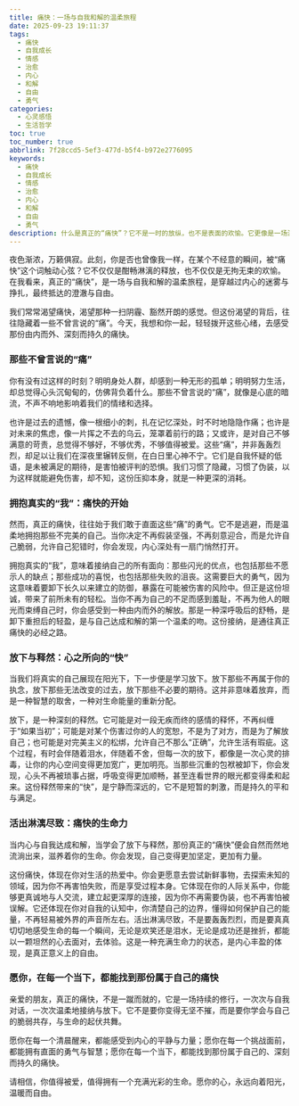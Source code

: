 ```yaml
---
title: 痛快：一场与自我和解的温柔旅程
date: 2025-09-23 19:11:37
tags:
  - 痛快
  - 自我成长
  - 情感
  - 治愈
  - 内心
  - 和解
  - 自由
  - 勇气
categories:
  - 心灵感悟
  - 生活哲学
toc: true
toc_number: true
abbrlink: 7f28ccd5-5ef3-477d-b5f4-b972e2776095
keywords:
  - 痛快
  - 自我成长
  - 情感
  - 治愈
  - 内心
  - 和解
  - 自由
  - 勇气
description: 什么是真正的“痛快”？它不是一时的放纵，也不是表面的欢愉。它更像是一场深刻的内心洗礼，是经历过挣扎与沉淀后，与内心深处达成和解的温柔。这篇文章将带你探索，如何从生活的细微处，找到那份属于自己的、深刻而持久的痛快，让生命焕发出真正的光彩。
---
```


夜色渐浓，万籁俱寂。此刻，你是否也曾像我一样，在某个不经意的瞬间，被“痛快”这个词触动心弦？它不仅仅是酣畅淋漓的释放，也不仅仅是无拘无束的欢愉。在我看来，真正的“痛快”，是一场与自我和解的温柔旅程，是穿越过内心的迷雾与挣扎，最终抵达的澄澈与自由。

我们常常渴望痛快，渴望那种一扫阴霾、豁然开朗的感觉。但这份渴望的背后，往往隐藏着一些不曾言说的“痛”。今天，我想和你一起，轻轻拨开这些心绪，去感受那份由内而外、深刻而持久的痛快。

### 那些不曾言说的“痛”

你有没有过这样的时刻？明明身处人群，却感到一种无形的孤单；明明努力生活，却总觉得心头沉甸甸的，仿佛背负着什么。那些不曾言说的“痛”，就像是心底的暗流，不声不响地影响着我们的情绪和选择。

也许是过去的遗憾，像一根细小的刺，扎在记忆深处，时不时地隐隐作痛；也许是对未来的焦虑，像一片挥之不去的乌云，笼罩着前行的路；又或许，是对自己不够满意的苛责，总觉得不够好，不够优秀，不够值得被爱。这些“痛”，并非轰轰烈烈，却足以让我们在深夜里辗转反侧，在白日里心神不宁。它们是自我怀疑的低语，是未被满足的期待，是害怕被评判的恐惧。我们习惯了隐藏，习惯了伪装，以为这样就能避免伤害，却不知，这份压抑本身，就是一种更深的消耗。

### 拥抱真实的“我”：痛快的开始

然而，真正的痛快，往往始于我们敢于直面这些“痛”的勇气。它不是逃避，而是温柔地拥抱那些不完美的自己。当你决定不再假装坚强，不再刻意迎合，而是允许自己脆弱，允许自己犯错时，你会发现，内心深处有一扇门悄然打开。

拥抱真实的“我”，意味着接纳自己的所有面向：那些闪光的优点，也包括那些不愿示人的缺点；那些成功的喜悦，也包括那些失败的沮丧。这需要巨大的勇气，因为这意味着要卸下长久以来建立的防御，暴露在可能被伤害的风险中。但正是这份坦诚，带来了前所未有的轻松。当你不再为自己的不足而感到羞耻，不再为他人的眼光而束缚自己时，你会感受到一种由内而外的解放。那是一种深呼吸后的舒畅，是卸下重担后的轻盈，是与自己达成和解的第一个温柔的吻。这份接纳，是通往真正痛快的必经之路。

### 放下与释然：心之所向的“快”

当我们将真实的自己展现在阳光下，下一步便是学习放下。放下那些不再属于你的执念，放下那些无法改变的过去，放下那些不必要的期待。这并非意味着放弃，而是一种智慧的取舍，一种对生命能量的重新分配。

放下，是一种深刻的释然。它可能是对一段无疾而终的感情的释怀，不再纠缠于“如果当初”；可能是对某个伤害过你的人的宽恕，不是为了对方，而是为了解放自己；也可能是对完美主义的松绑，允许自己不那么“正确”，允许生活有瑕疵。这个过程，有时会伴随着泪水，伴随着不舍，但每一次的放下，都像是一次心灵的排毒，让你的内心空间变得更加宽广，更加明亮。当那些沉重的包袱被卸下，你会发现，心头不再被琐事占据，呼吸变得更加顺畅，甚至连看世界的眼光都变得柔和起来。这份释然带来的“快”，是宁静而深远的，它不是短暂的刺激，而是持久的平和与满足。

### 活出淋漓尽致：痛快的生命力

当内心与自我达成和解，当学会了放下与释然，那份真正的“痛快”便会自然而然地流淌出来，滋养着你的生命。你会发现，自己变得更加坚定，更加有力量。

这份痛快，体现在你对生活的热爱中。你会更愿意去尝试新鲜事物，去探索未知的领域，因为你不再害怕失败，而是享受过程本身。它体现在你的人际关系中，你能够更真诚地与人交流，建立起更深厚的连接，因为你不再需要伪装，也不再害怕被误解。它还体现在你对自我的认知中，你清楚自己的边界，懂得如何保护自己的能量，不再轻易被外界的声音所左右。活出淋漓尽致，不是要轰轰烈烈，而是要真真切切地感受生命的每一个瞬间，无论是欢笑还是泪水，无论是成功还是挫折，都能以一颗坦然的心去面对，去体验。这是一种充满生命力的状态，是内心丰盈的体现，是真正意义上的自由。

### 愿你，在每一个当下，都能找到那份属于自己的痛快

亲爱的朋友，真正的痛快，不是一蹴而就的，它是一场持续的修行，一次次与自我对话，一次次温柔地接纳与放下。它不是要你变得无坚不摧，而是要你学会与自己的脆弱共存，与生命的起伏共舞。

愿你在每一个清晨醒来，都能感受到内心的平静与力量；愿你在每一个挑战面前，都能拥有直面的勇气与智慧；愿你在每一个当下，都能找到那份属于自己的、深刻而持久的痛快。

请相信，你值得被爱，值得拥有一个充满光彩的生命。愿你的心，永远向着阳光，温暖而自由。